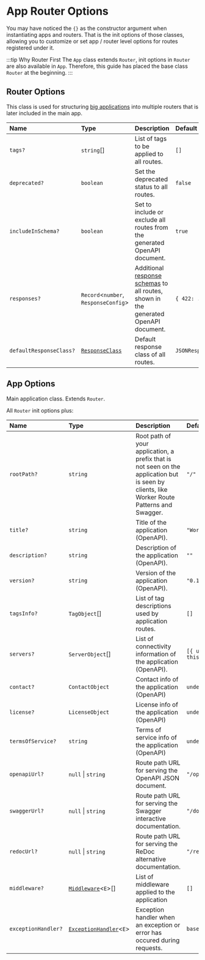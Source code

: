 # App Router Options

You may have noticed the `{}` as the constructor argument when instantiating apps and routers. That is the init options of those classes, allowing you to customize or set app / router level options for routes registered under it.

:::tip Why Router First
The `App` class extends `Router`, init options in `Router` are also available in `App`. Therefore, this guide has placed the base class `Router` at the beginning.
:::

## Router Options

This class is used for structuring [big applications](./bigger-apps.md) into multiple routers that is later included in the main app.

| Name | Type | Description | Default |
| :------ | :------ | :------ | :------ |
| `tags?` | `string`[] | List of tags to be applied to all routes. | `[]` |
| `deprecated?` | `boolean` | Set the deprecated status to all routes. | `false` |
| `includeInSchema?` | `boolean` | Set to include or exclude all routes from the generated OpenAPI document. | `true` |
| `responses?` | `Record`\<`number`, `ResponseConfig`\> | Additional [response schemas](./responses.md#openapi-schemas) to all routes, shown in the generated OpenAPI document. | `{ 422: ... }` |
| `defaultResponseClass?` | [`ResponseClass`](../modules/types.md#responseclass) | Default response class of all routes. | `JSONResponse` |

## App Options

Main application class. Extends `Router`.

All `Router` init options plus:


| Name | Type | Description | Default |
| :------ | :------ | :------ | :------ |
| `rootPath?` | `string` | Root path of your application, a prefix that is not seen on the application but is seen by clients, like Worker Route Patterns and Swagger. | `"/"` |
| `title?` | `string` | Title of the application (OpenAPI). | `"Workery API"` |
| `description?` | `string` | Description of the application (OpenAPI). | `""` |
| `version?` | `string` | Version of the application (OpenAPI). | `"0.1.0"` |
| `tagsInfo?` | `TagObject`[] | List of tag descriptions used by application routes. | `[]` |
| `servers?` | `ServerObject`[] | List of connectivity information of the application (OpenAPI). | `[{ url: this.rootPath }]` |
| `contact?` | `ContactObject` | Contact info of the application (OpenAPI) | `undefined` |
| `license?` | `LicenseObject` | License info of the application (OpenAPI) | `undefined` |
| `termsOfService?` | `string` | Terms of service info of the application (OpenAPI) | `undefined` |
| `openapiUrl?` | ``null`` \| `string` | Route path URL for serving the OpenAPI JSON document. | `"/openapi.json"` |
| `swaggerUrl?` | ``null`` \| `string` | Route path URL for serving the Swagger interactive documentation. | `"/docs"` |
| `redocUrl?` | ``null`` \| `string` | Route path URL for serving the ReDoc alternative documentation. | `"/redoc"` |
| `middleware?` | [`Middleware`](middleware.Middleware.md)\<`E`\>[] | List of middleware applied to the application | `[]` |
| `exceptionHandler?` | [`ExceptionHandler`](../modules/types.md#exceptionhandler)\<`E`\> | Exception handler when an exception or error has occured during requests. | `baseExceptionHandler` |

